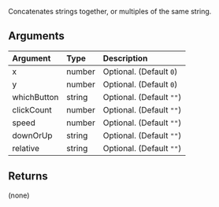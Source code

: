 Concatenates strings together, or multiples of the same string.


## Arguments

| Argument       | Type         | Description  |
| :------------- | :----------- | :----------- |
|  x            | number       | Optional. (Default `0`) |
|  y            | number       | Optional. (Default `0`) |
|  whichButton  | string       | Optional. (Default `""`) |
|  clickCount   | number       | Optional. (Default `""`) |
|  speed        | number       | Optional. (Default `""`) |
|  downOrUp     | string       | Optional. (Default `""`) |
|  relative     | string       | Optional. (Default `""`) |


## Returns
(none)
